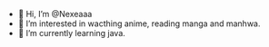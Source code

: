 - 👋 Hi, I’m @Nexeaaa
- 👀 I’m interested in wacthing anime, reading manga and manhwa.
- 🌱 I’m currently learning java.
  

<!---
Nexeaaa/Nexeaaa is a ✨ special ✨ repository because its `README.md` (this file) appears on your GitHub profile.
You can click the Preview link to take a look at your changes.
--->
